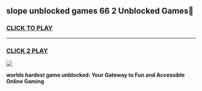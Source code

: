 
## slope unblocked games 66 2 Unblocked Games👋
<h3>
<a href="https://premium.freeplayer.one?title=slope_unblocked_games_66_2&ref=16F">CLICK TO PLAY</a></h3>
<hr>

<h3>
<a href="https://premium.freeplayer.one?title=slope_unblocked_games_66_2&ref=16F">CLICK 2 PLAY</a>
  
</h3>

<a href="https://premium.freeplayer.one?title=slope_unblocked_games_66_2&ref=16F/"><img src="https://clearcache.store/games.png"></a>


**worlds hardest game unblocked: Your Gateway to Fun and Accessible Online Gaming**
